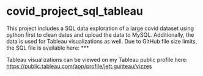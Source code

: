 # covid_project_sql_tableau

This project includes a SQL data exploration of a large covid dataset using python first to clean dates and upload the data to MySQL. Additionally, the data is used for Tableau visualizations as well. 
Due to GitHub file size limits, the SQL file is available here: ***

Tableau visualizations can be viewed on my Tableau public profile here: https://public.tableau.com/app/profile/jett.guitteau/vizzes
